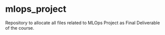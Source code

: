 # mlops_project
Repository to allocate all files related to MLOps Project as Final Deliverable of the course.
